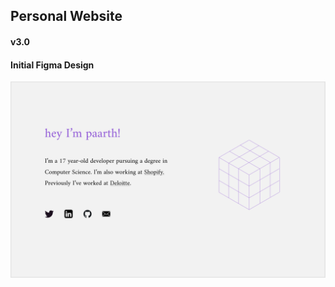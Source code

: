 ## Personal Website
#### v3.0
#### Initial Figma Design
![Figma Design](https://raw.githubusercontent.com/paarthmadan/paarthmadan.github.io/master/images/design.png)
